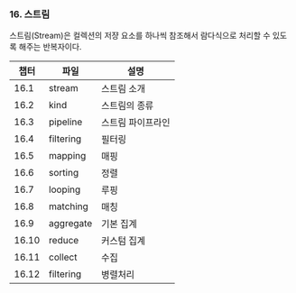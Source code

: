 ### 16. 스트림

스트림(Stream)은 컬렉션의 저쟝 요소를 하나씩 참조해서 람다식으로 처리할 수 있도록 해주는 반복자이다.

| 챕터 | 파일                 | 설명                          |
| ---- | -------------------- | ----------------------------- |
| 16.1 | stream|스트림 소개 |
| 16.2 | kind | 스트림의 종류 |
| 16.3 | pipeline | 스트림 파이프라인 |
| 16.4 | filtering     | 필터링 |
| 16.5 | mapping     | 매핑 |
| 16.6 | sorting     | 정렬 |
| 16.7 | looping     | 루핑 |
| 16.8 | matching     | 매칭 |
| 16.9 | aggregate     | 기본 집계 |
| 16.10 | reduce     | 커스텀 집계|
| 16.11 | collect     | 수집 |
| 16.12 | filtering     | 병렬처리 |
